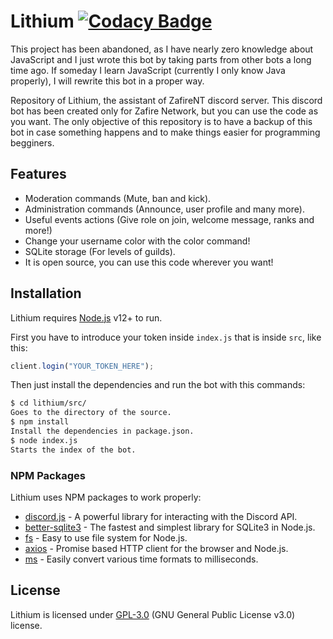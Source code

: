 # Lithium [![Codacy Badge](https://app.codacy.com/project/badge/Grade/1dc1ab3f62b34a228eda5c964fcc4585)](https://www.codacy.com/gh/ZafireStudios/lithium/dashboard?utm_source=github.com&amp;utm_medium=referral&amp;utm_content=ZafireNT/lithium&amp;utm_campaign=Badge_Grade)

This project has been abandoned, as I have nearly zero knowledge about JavaScript and I just wrote this bot by taking parts from other bots a long time ago. If someday I learn JavaScript (currently I only know Java properly), I will rewrite this bot in a proper way.

Repository of Lithium, the assistant of ZafireNT discord server. 
This discord bot has been created only for Zafire Network, but you can use the code as you want. The only objective of this repository is to have a backup of this bot in case something happens and to make things easier for programming begginers.

## Features

- Moderation commands (Mute, ban and kick).
- Administration commands (Announce, user profile and many more).
- Useful events actions (Give role on join, welcome message, ranks and more!)
- Change your username color with the color command!
- SQLite storage (For levels of guilds).
- It is open source, you can use this code wherever you want!
  
## Installation

Lithium requires [Node.js](https://nodejs.org/) v12+ to run.

First you have to introduce your token inside `index.js` that is inside `src`, like this:

```javascript
client.login("YOUR_TOKEN_HERE");
```

Then just install the dependencies and run the bot with this commands:

```sh
$ cd lithium/src/
Goes to the directory of the source.
$ npm install
Install the dependencies in package.json.
$ node index.js
Starts the index of the bot.
```

### NPM Packages

Lithium uses NPM packages to work properly:

- [discord.js](https://www.npmjs.com/package/discord.js) - A powerful library for interacting with the Discord API.
- [better-sqlite3](https://www.npmjs.com/package/better-sqlite3) - The fastest and simplest library for SQLite3 in Node.js.
- [fs](https://www.npmjs.com/package/fs) - Easy to use file system for Node.js.
- [axios](https://www.npmjs.com/package/axios) - Promise based HTTP client for the browser and Node.js.
- [ms](https://www.npmjs.com/package/ms) - Easily convert various time formats to milliseconds.

## License

Lithium is licensed under [GPL-3.0](https://www.gnu.org/licenses/gpl-3.0.en.html) (GNU General Public License v3.0) license.
